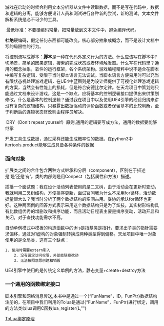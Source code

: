 游戏在启动的时候会利用文本分析器从文件中读取数据，而不是写在代码中，数据和逻辑的分离，能够方便设计人员和测试进行各种新的尝试，新的测试。文本文件解析系统是必不可少的工具。

​	最低标准：不要硬编码常量，把常量放到文本文件中，避免编译代码。

​	**杜绝**硬编码，假定任何东西都可能改变。核心部分抽象成概念，而不是设计文档中写的局限性的行为。

​	将控制流写成脚本：**脚本**是一种在代码外定义行为的方法。什么应该写在脚本中?切场景，简单的因果逻辑，搜索的完成状态或者环境触发器。什么写在代码里？通用的概念抽象，软件的运行框架，各个系统架构。游戏编程精粹中说不适合在脚本中编写复杂逻辑，受限于当时脚本语言无法调试。当脚本语言方便易用时可以充当有限状态机处理游戏逻辑，在UE4中蓝图则是为设计师提供了可视化处理游戏逻辑的方案，当然会有性能上的损耗，但是符合安德比尔定律。在天龙项目中策划则只能通过文档来设计游戏，这是一个缺点，应将基本的控制逻辑接口提供出来供策划修改。什么是基本的控制逻辑？通过我在项目中以及使用UE4引擎的经验归纳来讲没有复杂的逻辑结构，只暴露出数据驱动的评价函数或者保留基本的比较判断，至于判断后的连锁状态修改则由程序员解决。

​	DRY（Don't repeat yourself）原则,通用的逻辑要写成方法，通用的数据要能够继承

​	开发工具生成数据，通过采样还能生成概率性的数据。在python3中itertools.product能够生成具备各种条件的数据



### 面向对象

​	扩展类之间的合作包含两种方式继承和分层（component），区别在于描述是‘是’还是‘有’。类的内部则是用Conpect（包括属性和方法）描述。

插播一个面试题：我在设计活动列表使用的是二叉树，由于活动会在更新时变动，我就利用二叉树结构，方便排序更新，面试官问我为什么不采用for循环，活动数据量很大么？我当时分析了两个数据结构的空间占用。妥协的承认for循环也更好。这种两面倒的回答方式表示采用这个数据结构只是为了炫技，其实树形结构具有比数组优秀的增删改和排序功能，而且活动日程表主要是排序变动，活动开启和关闭，对于查找功能需求不高。



​	自动单例模式中模板的构造函数中的this是指基类是指针，要求出子类的指针需要求偏移，通过对1虚构的对象强制转换成两种类型得到偏移。天龙项目中唯一对象使用的是全局类，这有三个缺点：

 	1. 使用时需要extern引入
		2. 没有设定访问权限，外部能随意改动
		3. 无法按照意愿创建和销毁

UE4引擎中使用的是传统定义单例的方法，静态变量+create+destroy方法

### 一个通用的函数绑定接口

​	脚本引擎和网络消息传送,本书中是通过一个{“FunName”，ID，FunPtr}数据结构注册的，在项目中我们利用的Tolua是通过{“FunName”，FunPtr}进行绑定，调用的方法类似lua调用C函数lua_register(L,"")

[ToLua绑定原理](./Tolua绑定原理与优化建议) 

